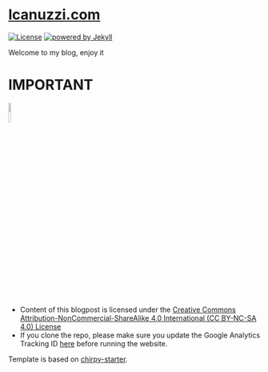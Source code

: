 # [lcanuzzi.com](https://lcanuzzi.com)

[![License](https://img.shields.io/badge/license-MIT%20License-brightgreen.svg)](https://opensource.org/licenses/MIT) [![powered by Jekyll](https://img.shields.io/badge/powered_by-Jekyll-red.svg)](https://jekyllrb.com/)

Welcome to my blog, enjoy it

# IMPORTANT

<a href="https://creativecommons.org/licenses/by-nc-sa/4.0/">
<img src="https://mirrors.creativecommons.org/presskit/buttons/88x31/png/by-nc-sa.png" width="10%"></a>

* Content of this blogpost is licensed under the [Creative Commons Attribution-NonCommercial-ShareAlike 4.0 International (CC BY-NC-SA 4.0) License](https://creativecommons.org/licenses/by-nc-sa/4.0/)
* If you clone the repo, please make sure you update the Google Analytics Tracking ID [here](_config.yml#L53) before running the website.

Template is based on [chirpy-starter](https://github.com/cotes2020/chirpy-starter).


